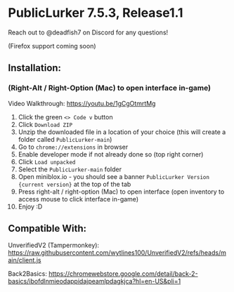 # PublicLurker 7.5.3, Release1.1

Reach out to @deadfish7 on Discord for any questions!

(Firefox support coming soon)

## Installation:

### (Right-Alt / Right-Option (Mac) to open interface in-game)

Video Walkthrough: https://youtu.be/1gCgOtmrtMg

1. Click the green `<> Code v` button
2. Click `Download ZIP`
3. Unzip the downloaded file in a location of your choice (this will create a folder called `PublicLurker-main`)
4. Go to `chrome://extensions` in browser
5. Enable developer mode if not already done so (top right corner)
6. Click `Load unpacked`
7. Select the `PublicLurker-main` folder
8. Open miniblox.io - you should see a banner `PublicLurker Version {current version}` at the top of the tab
9. Press right-alt / right-option (Mac) to open interface (open inventory to access mouse to click interface in-game)
10. Enjoy :D

## Compatible With:
UnverifiedV2 (Tampermonkey): https://raw.githubusercontent.com/wytlines100/UnverifiedV2/refs/heads/main/client.js

Back2Basics: https://chromewebstore.google.com/detail/back-2-basics/ibofdlnmieodappidajpeamlpdagkjca?hl=en-US&pli=1
